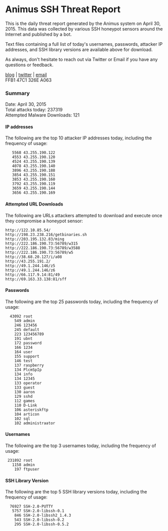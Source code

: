 # Animus SSH Threat Report

This is the daily threat report generated by the Animus system on April 30, 2015. This data was collected by various SSH honeypot sensors around the Internet and published by a bot.  

Text files containing a full list of today's usernames, passwords, attacker IP addresses, and SSH library versions are available above for download.  

As always, don't hesitate to reach out via Twitter or Email if you have any questions or feedback.  

[blog](http://morris.guru) | [twitter](https://twitter.com/andrew___morris) | [email](mailto:andrew@morris.guru)  
FFB1 47C1 326E A063  

### Summary

Date: April 30, 2015  
Total attacks today: 237319  
Attempted Malware Downloads: 121 

#### IP addresses
The following are the top 10 attacker IP addresses today, including the frequency of usage:
```
   5568 43.255.190.122
   4553 43.255.190.120
   4524 43.255.190.139
   4078 43.255.190.140
   3896 43.255.190.188
   3854 43.255.190.151
   3853 43.255.190.160
   3792 43.255.190.119
   3659 43.255.190.144
   3656 43.255.190.169
```

#### Attempted URL Downloads
The following are URLs attackers attempted to download and execute once they compromise a honeypot sensor:
```
http://122.10.85.54/
http://198.23.238.216/getbinaries.sh
http://203.195.132.83/ming
http://222.186.190.73:56789/w315
http://222.186.190.73:56789/w3588
http://222.186.190.73:56789/w5
http://38.68.20.127/i/a08
http://43.255.191.2/
http://49.1.244.146/z5
http://49.1.244.146/z6
http://66.117.9.14:81/49
http://69.163.33.138:81/sff
```

#### Passwords
The following are the top 25 passwords today, including the frequency of usage:
```
  43092 root
    549 admin
    246 123456
    245 default
    223 123456789
    191 ubnt
    172 password
    166 1234
    164 user
    155 support
    146 test
    137 raspberry
    134 PlcmSpIp
    134 info
    134 12345
    133 operator
    133 guest
    130 aaron
    129 sshd
    112 games
    110 D-Link
    106 asteriskftp
    104 articon
    102 sql
    102 administraator
```

#### Usernames
The following are the top 3 usernames today, including the frequency of usage:
```
 231892 root
   1158 admin
    197 ftpuser
```

#### SSH Library Version
The following are the top 5 SSH library versions today, including the frequency of usage:
```
  76927 SSH-2.0-PUTTY
   5757 SSH-2.0-libssh-0.1
    846 SSH-2.0-libssh2_1.4.3
    543 SSH-2.0-libssh-0.2
    295 SSH-2.0-libssh-0.5.2
```
